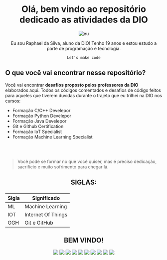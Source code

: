<center> <h1>Olá, bem vindo ao repositório dedicado as atividades da DIO</h1> 

![eu](https://www.instagram.com/p/C2fqlB9xfBt/?img_index=1)


Eu sou Raphael da Silva, aluno da DIO!
Tenho 19 anos e estou estudo a parte de programação e tecnologia.

`Let's make code`
</center>


## O que você vai encontrar nesse repositório?

Você vai encontrar **desafios proposto pelos professores da DIO** elaborados aqui.
Todos os códigos comentados e desafios de código feitos para aqueles que tiverem duvidas durante o trajeto que eu trilhei na DIO nos cursos:

- Formação C/C++ Develepor
- Formação Python Develepor
- Formação Java Develepor
- Git e Github Certification
- Formação IoT Specialist
- Formação Machine Learning Specialist

<br>
<br>

> Você pode se formar no que você quiser, mas é preciso dedicação, sacrificio e muito sofrimento para chegar lá.

<center>

## SIGLAS:

<h3>

| Sigla | Significado |
| ----- | ----------- | 
|   ML  | Machine Learning |
|  IOT  | Internet Of Things |
|  GGH  | Git e GitHub |

</h3>



## BEM VINDO!

![](https://img.shields.io/badge/GitHub-100000?style=for-the-badge&logo=github&logoColor=white)
![](https://img.shields.io/badge/Python-14354C?style=for-the-badge&logo=python&logoColor=white)
![](https://img.shields.io/badge/C-00599C?style=for-the-badge&logo=c&logoColor=white)
![](https://img.shields.io/badge/C%2B%2B-00599C?style=for-the-badge&logo=c%2B%2B&logoColor=white)
![](https://img.shields.io/badge/Flask-000000?style=for-the-badge&logo=flask&logoColor=white)
![](https://img.shields.io/badge/Colab-F9AB00?style=for-the-badge&logo=googlecolab&color=525252)
![](https://img.shields.io/badge/Django-092E20?style=for-the-badge&logo=django&logoColor=white)
![](https://img.shields.io/badge/Java-ED8B00?style=for-the-badge&logo=openjdk&logoColor=white)
![](https://img.shields.io/badge/Arduino-00979D?style=for-the-badge&logo=Arduino&logoColor=white)
![](https://img.shields.io/badge/GIT-E44C30?style=for-the-badge&logo=git&logoColor=white)

</center>
